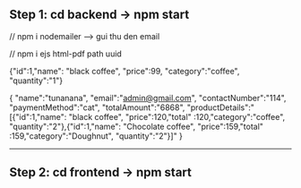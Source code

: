 ## Step 1: cd backend -> npm start

// npm i nodemailer
--> gui thu den email

// npm i ejs html-pdf path uuid

{\"id\":1,\"name\": \"black coffee\", \"price\":99, \"category\":\"coffee\", \"quantity\":\"1\"}

{
    "name":"tunanana",
    "email":"admin@gmail.com",
    "contactNumber":"114",
    "paymentMethod":"cat",
    "totalAmount":"6868",
    "productDetails":"[{\"id\":1,\"name\": \"black coffee\", \"price\":120,\"total\" :120,\"category\":\"coffee\", \"quantity\":\"2\"},{\"id\":1,\"name\": \"Chocolate coffee\", \"price\":159,\"total\" :159,\"category\":\"Doughnut\", \"quantity\":\"2\"}]"
}
***
## Step 2: cd frontend -> npm start
